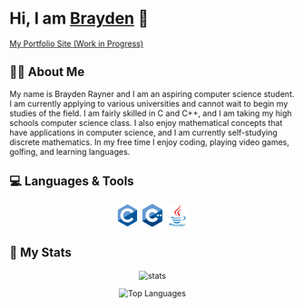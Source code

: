 <h1>Hi, I am <a href="https://bcer-dev.github.io">Brayden</a> 👋</h1>
<a href="https://bcer-dev.github.io">My Portfolio Site (Work in Progress)</a>

## 👨‍💻 About Me
My name is Brayden Rayner and I am an aspiring computer science student. I am currently applying to various universities and cannot wait to begin my studies of the field. I am fairly skilled in C and C++, and I am taking my high schools computer science class. I also enjoy mathematical concepts that have applications in computer science, and I am currently self-studying discrete mathematics. In my free time I enjoy coding, playing video games, golfing, and learning languages.

## 💻 Languages & Tools
<div>
  <p align="center" style="margin-top: 20px;">
    <img src="https://github.com/devicons/devicon/blob/master/icons/c/c-original.svg" width="40" height="40" alt="C"/>
    <img src="https://github.com/devicons/devicon/blob/master/icons/cplusplus/cplusplus-original.svg" width="40" height="40" alt="C++"/>
    <img src="https://github.com/devicons/devicon/blob/master/icons/java/java-original.svg" width="40" height="40" alt="Java"/>
  </p>
</div>

## 💪 My Stats
<div>
    <p align="center" style="margin-top: 20px;">
        <img align="" src="https://github-readme-stats.vercel.app/api?username=bcer-dev&show_icons=true&theme=gruvbox" alt="stats"/>
    </p>
    <p align="center">
        <img src="https://github-readme-stats.vercel.app/api/top-langs/?username=bcer-dev&langs_count=5&theme=gruvbox&layout=compactgithub-readme-stats" alt="Top Languages"/>
    </p>
</div>
